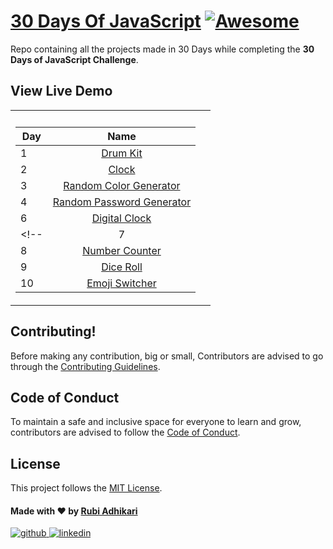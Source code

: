 # [30 Days Of JavaScript](30daysofjs.netlify.app) [![Awesome](https://awesome.re/badge.svg)](https://awesome.re)

Repo containing all the projects made in 30 Days while completing the <b>30 Days of JavaScript Challenge</b>.

## View Live Demo

<!-- <pre><center><a href="https://30daysofjs.netlify.app/"><b>30daysofjs.netlify.app</b></a></center></pre> -->

<table>
  <tr><th></th><th></th></tr>
  <tr><td>

| Day |                                                Name                                                 |
| --- | :-------------------------------------------------------------------------------------------------: |
| 1   |                   [Drum Kit](https://30daysofjs-day1-drum-kit.netlify.app/)                   |
| 2   |                       [Clock](https://30daysofjs.netlify.app/02%20-%20clock/)                       |
| 3   |    [Random Color Generator](https://30daysofjs.netlify.app/03%20-%20random%20color%20generator/)    |
| 4   | [Random Password Generator](https://30daysofjs.netlify.app/05%20-%20random%20password%20generator/) |
| 6   |                    [Digital Clock](https://30daysofjs-day6-digital-clock.netlify.app/)                    |
<!--| 7   |        [Dynamic Form Field](https://30daysofjs.netlify.app/07%20-%20dynamic%20form%20field/)        |
| 8   |             [Number Counter](https://30daysofjs.netlify.app/08%20-%20number%20counter/)             |
| 9   |                  [Dice Roll](https://30daysofjs.netlify.app/09%20-%20dice%20roll/)                  |
| 10  |    [Emoji Switcher](https://30daysofjs.netlify.app/10%20-%20emoji%20switcher%20like%20discord/)     | -->

<!--  </td><td>
    
| Day |                                                Name                                                 |
| --- | :-------------------------------------------------------------------------------------------------: |    
| 11  |               [Color Picker](https://30daysofjs.netlify.app/11%20-%20color%20picker/)               |
| 12  |            [Custom QR Code](https://30daysofjs.netlify.app/12%20-%20custom%20qr%20code/)            |
| 13  |            [Favicon Fetcher](https://30daysofjs.netlify.app/13%20-%20favicon%20fetcher/)            |
| 14  |              [Visit Counter](https://30daysofjs.netlify.app/14%20-%20visit%20counter/)              |
| 15  |             [Joke Generator](https://30daysofjs.netlify.app/15%20-%20joke%20generator/)             |
| 16  |            [Countdown Timer](https://30daysofjs.netlify.app/16%20-%20countdown%20timer/)            |
| 17  |        [Text Speed Control](https://30daysofjs.netlify.app/17%20-%20text%20speed%20control/)        |
| 18  |                   [Stopwatch](https://30daysofjs.netlify.app/18%20-%20stopwatch/)                   |
| 19  |              [Traffic Lights](https://30daysofjs.netlify.app/19%20-traffic%20lights/)               |
| 20  |             [Levitate Board](https://30daysofjs.netlify.app/20%20-%20levitate%20board/)             |
    
 </td><td>
     -->
<!-- | Day |                                                Name                                                 |
| --- | :-------------------------------------------------------------------------------------------------: |    
| 21  |                [Wave Effect](https://30daysofjs.netlify.app/21%20-%20wave%20effect/)                |
| 22  |                [Zoom Effect](https://30daysofjs.netlify.app/22%20-%20zoom%20effect/)                |
| 23  |                [Drawing Pad](https://30daysofjs.netlify.app/23%20-%20drawing%20pad/)                |
| 24  |               [Word Counter](https://30daysofjs.netlify.app/24%20-%20word%20counter/)               |
| 25  |                [Weather App](https://30daysofjs.netlify.app/25%20-%20weather%20app/)                |
| 26  |                  [Calculator](https://30daysofjs.netlify.app/26%20-%20calculator/)                  |
| 27  |      [Memory Matching Game](https://30daysofjs.netlify.app/27%20-%20memory%20matching%20game/)      |
| 28  |               [Music Player](https://30daysofjs.netlify.app/28%20-%20music%20player/)               |
| 29  |                [To Do List](https://30daysofjs.netlify.app/29%20-%20to%20do%20list/)                |
| 30  |               [Tic Tac Toe](https://30daysofjs.netlify.app/30%20-%20tic%20tac%20toe/)               |

</td></tr></table> -->

 </td></tr></table>


## Contributing!

Before making any contribution, big or small, Contributors are advised to go through the [Contributing Guidelines](./CONTRIBUTING.md).

## Code of Conduct

To maintain a safe and inclusive space for everyone to learn and grow, contributors are advised to follow the [Code of Conduct](./CODE_OF_CONDUCT.md).

## License

This project follows the [MIT License](/LICENSE).

#### Made with ♥ by <a href="https://github.com/rubi101">Rubi Adhikari</a>

<!-- [![forthebadge](https://forthebadge.com/images/badges/built-with-love.svg)](https://swapnilsparsh.github.io/) -->

<a href="https://github.com/rubi101" target="_blank">
<img src=https://img.shields.io/badge/github-%2324292e.svg?&style=for-the-badge&logo=github&logoColor=white alt=github style="margin-bottom: 5px;" />
</a>
<a href="https://www.linkedin.com/in/rubi-kumari-mandal-3ab272214/" target="_blank">
<img src=https://img.shields.io/badge/linkedin-%231E77B5.svg?&style=for-the-badge&logo=linkedin&logoColor=white alt=linkedin style="margin-bottom: 5px;" />
</a>
